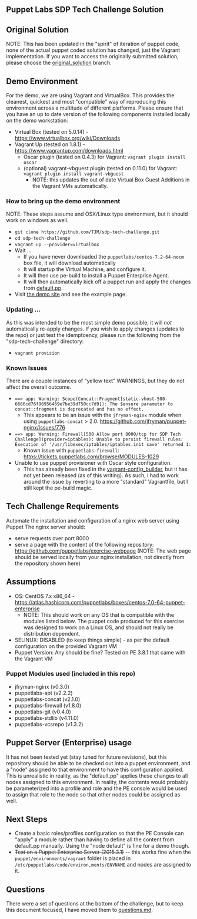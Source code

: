  Puppet Labs SDP Tech Challenge Solution
------------------------------------------------

## Original Solution
NOTE: This has been updated in the "spirit" of iteration of puppet code, none of the actual puppet coded solution has changed, just the Vagrant implementation. If you want to access the originally submitted solution, please choose the [original_solution](https://github.com/TJM/sdp-tech-challenge/tree/original_solution) branch.

## Demo Environment
For the demo, we are using Vagrant and VirtualBox. This provides the cleanest, quickest and most "compatible" way of reproducing this environment across a multitude of different platforms. Please ensure that you have an up to date version of the following components installed locally on the demo workstation:

* Virtual Box (tested on 5.0.14) - https://www.virtualbox.org/wiki/Downloads
* Vagrant Up (tested on 1.8.1) - https://www.vagrantup.com/downloads.html
   * Oscar plugin (tested on 0.4.3) for Vagrant: `vagrant plugin install oscar`
   * (optional) vagrant-vbguest plugin (tested on 0.11.0) for Vagrant: `vagrant plugin install vagrant-vbguest`
      * NOTE: this updates the out of date Virtual Box Guest Additions in the Vagrant VMs automatically.

### How to bring up the demo environment
NOTE: These steps assume and OSX/Linux type environment, but it should work on windows as well.

* `git clone https://github.com/TJM/sdp-tech-challenge.git`
* `cd sdp-tech-challenge`
* `vagrant up --provider=virtualbox`
* Wait ...
   * If you have never downloaded the `puppetlabs/centos-7.2-64-nocm` box file, it will download automatically
   * It will startup the Virtual Machine, and configure it.
   * It will then use pe-build to install a Puppet Enterprise Agent.
   * It will then automatically kick off a puppet run and apply the changes from [default.pp](puppet/environments/vagrant/manifests/default.pp).
* Visit [the demo site](http://localhost:8000/) and see the example page.

### Updating ...
As this was intended to be the most simple demo possible, it will *not* automatically re-apply changes. If you wish to apply changes (updates to the repo) or just test the idemptoency, please run the following from the "sdp-tech-challenge" directory:
* `vagrant provision`

### Known Issues
There are a couple instances of "yellow text" WARNINGS, but they do not affect the overall outcome.
* `==> app: Warning: Scope(Concat::Fragment[static-vhost-500-6666cd76f96956469e7be39d750cc7d9]): The $ensure parameter to concat::fragment is deprecated and has no effect.`
   * This appears to be an issue with the `jfryman-nginx` module when using `puppetlabs-concat` > 2.0. https://github.com/jfryman/puppet-nginx/issues/776
* `==> app: Warning: Firewall[500 Allow port 8000/tcp for SDP Tech Challenge](provider=iptables): Unable to persist firewall rules: Execution of '/usr/libexec/iptables/iptables.init save' returned 1:`
   * Known issue with `puppetlabs-firewall`: https://tickets.puppetlabs.com/browse/MODULES-1029
* Unable to use puppet provisioner with Oscar style configuration.
   * This has already been fixed in the [vagrant-config_builder](https://github.com/oscar-stack/vagrant-config_builder/commit/a9ab96afcfa5142ccc70794df3ae8d352e799f54), but it has not yet been released (as of this writing). As such, I had to work around the issue by reverting to a more "standard" Vagrantfile, but I still kept the pe-build magic.


## Tech Challenge Requirements
Automate the installation and configuration of a nginx web server using Puppet
The nginx server should:

- serve requests over port 8000
- serve a page with the content of the following repository: https://github.com/puppetlabs/exercise-webpage (NOTE: The web page should be served locally from your nginx installation, not directly from the repository shown here)

## Assumptions
* OS: CentOS 7.x x86_64 - https://atlas.hashicorp.com/puppetlabs/boxes/centos-7.0-64-puppet-enterprise
   * NOTE: This should work on any OS that is compatible with the modules listed below. The puppet code produced for this exercise was designed to work on a Linux OS, and should not really be distribution dependent.
* SELINUX: DISABLED (to keep things simple) - as per the default configuration on the provided Vagrant VM
* Puppet Version: Any should be fine? Tested on PE 3.8.1 that came with the Vagrant VM

### Puppet Modules used (included in this repo)
- jfryman-nginx (v0.3.0)
- puppetlabs-apt (v2.2.2)
- puppetlabs-concat (v2.1.0)
- puppetlabs-firewall (v1.8.0)
- puppetlabs-git (v0.4.0)
- puppetlabs-stdlib (v4.11.0)
- puppetlabs-vcsrepo (v1.3.2)

## Puppet Server (Enterprise) usage
It has not been tested yet (stay tuned for future revisions), but this repository should be able to be checked out into a puppet environment, and a "node" assigned to that environment to have this configuration applied. This is unrealistic in reality, as the "default.pp" applies these changes to all nodes assigned to this environment. In reality, the contents would probably be parameterized into a profile and role and the PE console would be used to assign that role to the node so that other nodes could be assigned as well.

## Next Steps
* Create a basic roles/profiles configuration so that the PE Console can "apply" a module rather than having to define all the content from default.pp manually. Using the "node default" is fine for a demo though.
* ~~Test on a Puppet Enterprise Server (2015.3.1)~~ -- this works fine when the `puppet/environments/vagrant` folder is placed in `/etc/puppetlabs/code/environ,ments/ENVNAME` and nodes are assigned to it.

## Questions
There were a set of questions at the bottom of the challenge, but to keep this document focused, I have moved them to [questions.md](questions.md).

